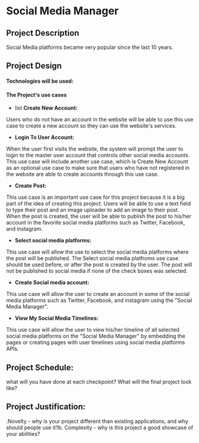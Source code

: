 # Social Media Manager

## Project Description

Social Media platforms became very popular since the last 10 years.

## Project Design


#### Technologies will be used:

#### The Project's use cases

-  list **Create New Account:** 

Users who do not have an account in the website will be able to use this use case to create a new account so they can use the website's services.

- **Login To User Account:**

When the user first visits the website, the system will prompt the user to login to the master user account that controls other social media accounts. This use case will include another use case, which is Create New Account as an optional use case to make sure that users who have not registered in the website are able to create accounts through this use case.

- **Create Post:**

This use case is an important use case for this project because it is a big part of the idea of creating this project. Users will be able to use a text field to type their post and an image uploader to add an image to their post. When the post is created, the user will be able to publish the post to his/her account in the favorite social media platforms such as Twitter, Facebook, and instagram.

- **Select social media platforms:**

This use case will allow the use to select the social media platforms where the post will be published. The Select social media platfroms use case should be used before, or after the post is created by the user. The post will not be published to social media if none of the check boxes was selected.

- **Create Social media account:**

This use case will allow the user to create an account in some of the social media platforms such as Twitter, Facebook, and instagram using the "Social Media Manager".

- **View My Social Media Timelines:**

This use case will allow the user to view his/her timeline of all selected social media platforms on the "Social Media Manager" by embedding the pages or creating pages with user timelines using social media platforms APIs.

## Project Schedule:

what will you have done at each checkpoint? What will the final project look like?

## Project Justification:
.Novelty - why is your project different than existing applications, and why should people use it?b.
Complexity - why is this project a good showcase of your abilities?
